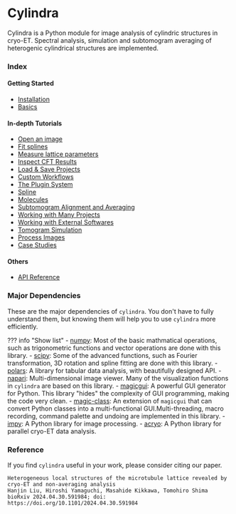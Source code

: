 # Cylindra

Cylindra is a Python module for image analysis of cylindric structures in cryo-ET.
Spectral analysis, simulation and subtomogram averaging of heterogenic cylindrical
structures are implemented.

### Index

#### Getting Started

- [Installation](installation.md)
- [Basics](basics.md)

#### In-depth Tutorials

- [Open an image](open_image.md)
- [Fit splines](fit_splines.md)
- [Measure lattice parameters](lattice_params.md)
- [Inspect CFT Results](inspect_results.md)
- [Load & Save Projects](project_io.md)
- [Custom Workflows](workflows.md)
- [The Plugin System](plugins.md)
- [Spline](spline/index.md)
- [Molecules](molecules/index.md)
- [Subtomogram Alignment and Averaging](alignment/index.md)
- [Working with Many Projects](batch/index.md)
- [Working with External Softwares](extern/index.md)
- [Tomogram Simulation](simulate.md)
- [Process Images](process_images.md)
- [Case Studies](case_studies/index.md)

#### Others

- [API Reference](api/index.md)

### Major Dependencies

These are the major dependencies of `cylindra`. You don't have to fully understand
them, but knowing them will help you to use `cylindra` more efficiently.

??? info "Show list"
    - [numpy](https://numpy.org/): Most of the basic mathmatical operations, such as
      trigonometric functions and vector operations are done with this library.
    - [scipy](https://www.scipy.org/): Some of the advanced functions, such as Fourier
      transformation, 3D rotation and spline fitting are done with this library.
    - [polars](https://pola.rs): A library for tabular data analysis, with beautifully
      designed API.
    - [napari](https://napari.org/): Multi-dimensional image viewer. Many of the
      visualization functions in `cylindra` are based on this library.
    - [magicgui](https://pyapp-kit.github.io/magicgui/): A powerful GUI generator for
      Python. This library "hides" the complexity of GUI programming, making the code
      very clean.
    - [magic-class](https://hanjinliu.github.io/magic-class/): An extension of
      `magicgui` that can convert Python classes into a multi-functional GUI.Multi-threading, macro recording, command palette and undoing are implemented in
      this library.
    - [impy](https://hanjinliu.github.io/impy/): A Python library for image processing.
    - [acryo](https://hanjinliu.github.io/acryo/): A Python library for parallel cryo-ET
      data analysis.

### Reference

If you find `cylindra` useful in your work, please consider citing our paper.

```
Heterogeneous local structures of the microtubule lattice revealed by cryo-ET and non-averaging analysis
Hanjin Liu, Hiroshi Yamaguchi, Masahide Kikkawa, Tomohiro Shima
bioRxiv 2024.04.30.591984; doi: https://doi.org/10.1101/2024.04.30.591984
```
